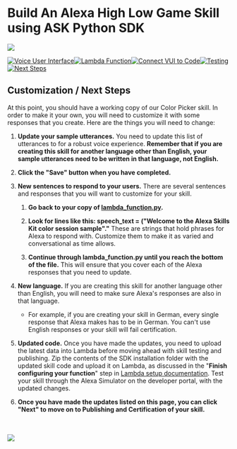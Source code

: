 # Build An Alexa High Low Game Skill using ASK Python SDK
<img src="https://m.media-amazon.com/images/G/01/mobile-apps/dex/alexa/alexa-skills-kit/tutorials/quiz-game/header._TTH_.png" />

[![Voice User Interface](https://m.media-amazon.com/images/G/01/mobile-apps/dex/alexa/alexa-skills-kit/tutorials/navigation/1-locked._TTH_.png)](./1-voice-user-interface.md)[![Lambda Function](https://m.media-amazon.com/images/G/01/mobile-apps/dex/alexa/alexa-skills-kit/tutorials/navigation/2-locked._TTH_.png)](./2-lambda-function.md)[![Connect VUI to Code](https://m.media-amazon.com/images/G/01/mobile-apps/dex/alexa/alexa-skills-kit/tutorials/navigation/3-locked._TTH_.png)](./3-connect-vui-to-code.md)[![Testing](https://m.media-amazon.com/images/G/01/mobile-apps/dex/alexa/alexa-skills-kit/tutorials/navigation/4-locked._TTH_.png)](./4-testing.md)[![Next Steps](https://m.media-amazon.com/images/G/01/mobile-apps/dex/alexa/alexa-skills-kit/tutorials/navigation/5-on._TTH_.png)](./5-next-steps.md)

## Customization / Next Steps

At this point, you should have a working copy of our Color Picker skill.  In order to make it your own, you will need to customize it with some responses that you create.  Here are the things you will need to change:

1.  **Update your sample utterances.** You need to update this list of utterances to for a robust voice experience. **Remember that if you are creating this skill for another language other than English, your sample utterances need to be written in that language, not English.**

  1. **Click the "Save" button when you have completed.**

3.  **New sentences to respond to your users.** There are several sentences and responses that you will want to customize for your skill.

    1.  **Go back to your copy of [lambda_function.py](../lambda/lambda_function.py).**

    2.  **Look for lines like this: speech_text = ("Welcome to the Alexa Skills Kit color session sample"."** These are strings that hold phrases for Alexa to respond with.  Customize them to make it as varied and conversational as time allows.

    3.  **Continue through lambda_function.py until you reach the bottom of the file.**  This will ensure that you cover each of the Alexa responses that you need to update.

4.  **New language.** If you are creating this skill for another language other than English, you will need to make sure Alexa's responses are also in that language.

    *  For example, if you are creating your skill in German, every single response that Alexa makes has to be in German.  You can't use English responses or your skill will fail certification.

5. **Updated code.** Once you have made the updates, you need to upload the latest data into Lambda before moving ahead with skill testing and publishing. Zip the contents of the SDK installation folder with the updated skill code and upload it on Lambda, as discussed in the "**Finish configuring your function**" step in [Lambda setup documentation](./2-lambda-function.md). Test your skill through the Alexa Simulator on the developer portal, with the updated changes.    

6.  **Once you have made the updates listed on this page, you can click "Next" to move on to Publishing and Certification of your skill.**

<br/><br/>
<a href="./6-publication.md"><img src="https://m.media-amazon.com/images/G/01/mobile-apps/dex/alexa/alexa-skills-kit/tutorials/general/buttons/button_next_publication._TTH_.png" /></a>
